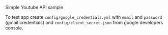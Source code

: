 Simple Youtube API sample

To test app create `config/google_credentials.yml` with `email` and `password`
(gmail credentials) and `config/client_secret.json` from google developers console.
